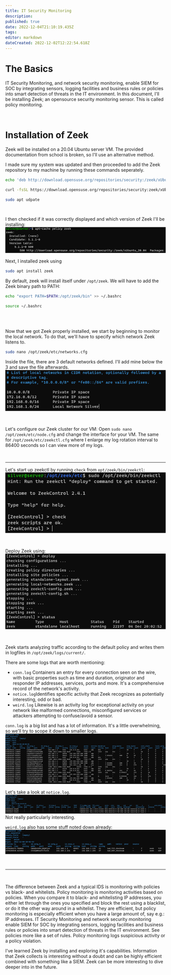 ```yaml
---
title: IT Security Monitoring
description: 
published: true
date: 2022-12-04T21:10:19.435Z
tags: 
editor: markdown
dateCreated: 2022-12-02T12:22:54.618Z
---
```


# The Basics
IT Security Monitoring, and network security monitoring, enable SIEM for SOC by integrating sensors, logging facilities and business rules or policies into smart detection of threats in the IT environment. In this document, I'll be installing Zeek; an opensource security monitoring sensor. This is called policy monitoring. 

<br />

# Installation of Zeek

Zeek will be installed on a 20.04 Ubuntu server VM. The provided documentation from school is broken, so I'll use an alternative method. 

I made sure my system was updated and then proceeded to add the Zeek repository to my machine by running these commands seperately.

```bash
echo 'deb http://download.opensuse.org/repositories/security:/zeek/xUbuntu_20.04/ /' | sudo tee /etc/apt/sources.list.d/security:zeek.list
```

```bash
curl -fsSL https://download.opensuse.org/repositories/security:zeek/xUbuntu_20.04/Release.key | gpg --dearmor | sudo tee /etc/apt/trusted.gpg.d/security_zeek.gpg > /dev/null
```

```bash
sudo apt udpate
```
<br />

I then checked if it was correctly displayed and which version of Zeek I'll be installing:
![cache-policy-zeek.png](/bok/sec-mon/cache-policy-zeek.png)

Next, I installed zeek using 
```bash
sudo apt install zeek
```

By default, zeek will install itself under `/opt/zeek`. We will have to add the Zeek binary path to PATH:

```bash
echo "export PATH=$PATH:/opt/zeek/bin" >> ~/.bashrc
```

```bash
source ~/.bashrc
```

<br />
<br />

Now that we got Zeek properly installed, we start by beginning to monitor the local network. To do that, we'll have to specify which network Zeek listens to.
```bash
sudo nano /opt/zeek/etc/networks.cfg
```

Inside the file, there are 3 default networks defined. I'll add mine below the 3 and save the file afterwards.
![zeek-networks.png](/bok/sec-mon/zeek-networks.png)

<br />

Let's configure our Zeek cluster for our VM:
Open `sudo nano /opt/zeek/etc/node.cfg` and change the interface for your VM. 
The same for `/opt/zeek/etc/zeekctl.cfg` where I enlarge my log rotation interval to 86400 seconds so I can view more of my logs.

<br />

---

Let's start up zeekctl by running `check` from `opt/zeek/bin/zeekctl`:
![zeek-check.png](/bok/sec-mon/zeek-check.png)

<br />

Deploy Zeek using:
![zeek-deploy.png](/bok/sec-mon/zeek-deploy.png)


<br />

Zeek starts analyzing traffic according to the default policy and writes them in logfiles in `/opt/zeek/logs/current/`.

There are some logs that are worth mentioning:
- `conn.log` Containers an entry for every connection seen on the wire, with basic properties such as time and duration, originator and responder IP addresses, services, ports and more. It's a comprehensive record of the network's activity.
- `notice.log`Identifies specific activity that Zeek recognizes as potentially interesting, odd or bad.
- `weird.log` Likewise is an activity log for exceptional activity on your network like malformed connections, misconfigured services or attackers attempting to confuse/avoid a sensor.

`conn.log` is a big list and has a lot of information. It's a little overwhelming, so we'll try to scope it down to smaller logs.
![conn-log.png](/bok/sec-mon/conn-log.png)
<br />

Let's take a look at `notice.log`.
![notice-log.png](/bok/sec-mon/notice-log.png)
Not really particularly interesting. 

`weird.log` also has some stuff noted down already:
![weird-log.png](/bok/sec-mon/weird-log.png)

<br />

---
<br />

The difference between Zeek and a typical IDS is monitoring with policies vs black- and whitelists. Policy monitoring is monitoring activities based on policies. When you compare it to black- and whitelisting IP addresses, you either let through the ones you specified and block the rest using a blacklist, or do it the other way around in a whitelist. They are efficient, but policy monitoring is especially efficient when you have a large amount of, say e.g.: IP addresses. IT Security Monitoring and network security monitoring enable SIEM for SOC by integrating sensors, logging facilities and business rules or policies into smart detection of threats in the IT environment. See policies more like a set of rules. Policy monitoring logs suspicious activity or a policy violation.

I've learned Zeek by installing and exploring it's capabilities. Information that Zeek collects is interesting without a doubt and can be highly efficient combined with something like a SIEM. Zeek can be more interesting to dive deeper into in the future. 
